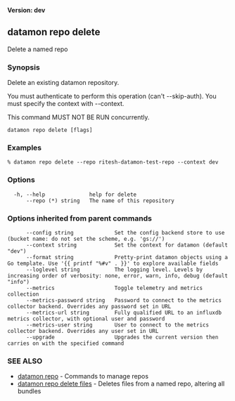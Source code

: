 **Version: dev**

## datamon repo delete

Delete a named repo

### Synopsis

Delete an existing datamon repository.

You must authenticate to perform this operation (can't --skip-auth).
You must specify the context with --context.

This command MUST NOT BE RUN concurrently.


```
datamon repo delete [flags]
```

### Examples

```
% datamon repo delete --repo ritesh-datamon-test-repo --context dev
```

### Options

```
  -h, --help              help for delete
      --repo (*) string   The name of this repository
```

### Options inherited from parent commands

```
      --config string             Set the config backend store to use (bucket name: do not set the scheme, e.g. 'gs://')
      --context string            Set the context for datamon (default "dev")
      --format string             Pretty-print datamon objects using a Go template. Use '{{ printf "%#v" . }}' to explore available fields
      --loglevel string           The logging level. Levels by increasing order of verbosity: none, error, warn, info, debug (default "info")
      --metrics                   Toggle telemetry and metrics collection
      --metrics-password string   Password to connect to the metrics collector backend. Overrides any password set in URL
      --metrics-url string        Fully qualified URL to an influxdb metrics collector, with optional user and password
      --metrics-user string       User to connect to the metrics collector backend. Overrides any user set in URL
      --upgrade                   Upgrades the current version then carries on with the specified command
```

### SEE ALSO

* [datamon repo](datamon_repo.md)	 - Commands to manage repos
* [datamon repo delete files](datamon_repo_delete_files.md)	 - Deletes files from a named repo, altering all bundles

